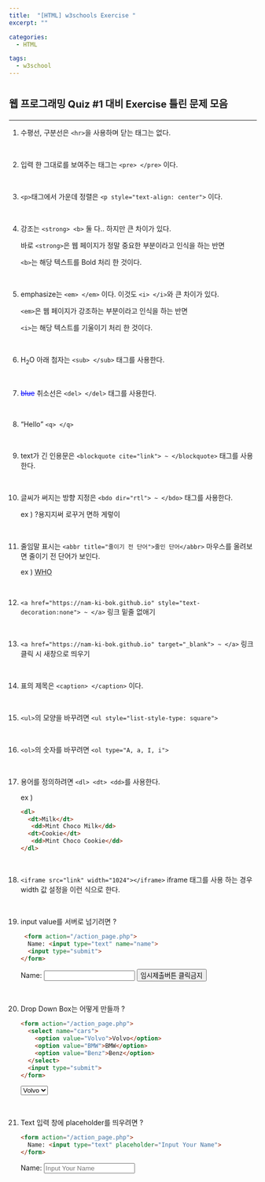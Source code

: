 ```yaml
---
title:  "[HTML] w3schools Exercise "
excerpt: ""

categories:
  - HTML

tags:
  - w3school
---
```


# <span style="font-size:20px">웹 프로그래밍 Quiz #1 대비 Exercise 틀린 문제 모음</span>

***

1. 수평선, 구분선은 `<hr>`을 사용하며 닫는 태그는 없다.

   <br>

2. 입력 한 그대로를 보여주는 태그는 `<pre> </pre>` 이다.

   <br>

3. `<p>`태그에서 가운데 정렬은 `<p style="text-align: center">` 이다.

   <br>

4. 강조는 `<strong> <b>` 둘 다.. 하지만 큰 차이가 있다.

   바로 `<strong>`은 웹 페이지가 정말 중요한 부분이라고 인식을 하는 반면

   `<b>`는 해당 텍스트를 Bold 처리 한 것이다.

   <br>

5. emphasize는 `<em> </em>` 이다. 이것도 `<i> </i>`와 큰 차이가 있다.

   `<em>`은 웹 페이지가 강조하는 부분이라고 인식을 하는 반면

   `<i>`는 해당 텍스트를 기울이기 처리 한 것이다.

   <br>

6. H<sub>2</sub>O 아래 첨자는 `<sub> </sub>` 태그를 사용한다.

   <br>

7. <span style="color:blue"><del>blue</del></span> 취소선은 `<del> </del>` 태그를 사용한다.

   <br>

8. <q>Hello</q> `<q> </q>`

   <br>

9. text가 긴 인용문은 `<blockquote cite="link"> ~ </blockquote>` 태그를 사용한다.

   <br>

10. 글씨가 써지는 방향 지정은 `<bdo dir="rtl"> ~ </bdo>` 태그를 사용한다.

    ex )  <bdo dir="rtl">이렇게 하면 거꾸로 써지지용?</bdo>

    <br>

11. 줄임말 표시는 `<abbr title="줄이기 전 단어">줄인 단어</abbr>` 마우스를 올려보면 줄이기 전 단어가 보인다.

    ex ) <abbr title="World Health Oranization">WHO</abbr>

    <br>

12. `<a href="https://nam-ki-bok.github.io" style="text-decoration:none"> ~ </a>` 링크 밑줄 없애기

    <br>

13. `<a href="https://nam-ki-bok.github.io" target="_blank"> ~ </a>` 링크 클릭 시 새창으로 띄우기

    <br>

14. 표의 제목은 `<caption> </caption>` 이다.

    <br>

15. `<ul>`의 모양을 바꾸려면 `<ul style="list-style-type: square">`

    <br>

16. `<ol>`의 숫자를 바꾸려면 `<ol type="A, a, I, i">`

    <br>

17. 용어를 정의하려면 `<dl> <dt> <dd>`를 사용한다.

    ex )

    ```html
    <dl>
      <dt>Milk</dt>
       <dd>Mint Choco Milk</dd>
      <dt>Cookie</dt>
       <dd>Mint Choco Cookie</dd>
    </dl>
    ```

    <br>

18. `<iframe src="link" width="1024"></iframe>` iframe 태그를 사용 하는 경우 width 값 설정을 이런 식으로 한다.

    <br>

19. input value를 서버로 넘기려면 ?

    ```html
     <form action="/action_page.php">
      Name: <input type="text" name="name">
      <input type="submit">
    </form>
    ```

    <form>
      Name: <input type="text" name="name">
      <input type="submit" value="임시제출버튼 클릭금지">
    </form>

    <br>

20. Drop Down Box는 어떻게 만들까 ?

    ```html
    <form action="/action_page.php">
      <select name="cars">
        <option value="Volvo">Volvo</option>
        <option value="BMW">BMW</option>
        <option value="Benz">Benz</option>
      </select>
      <input type="submit">
    </form>
    ```

    <form action="/action_page.php">
      <select name="cars">
        <option value="Volvo">Volvo</option>
        <option value="BMW">BMW</option>
        <option value="Benz">Benz</option>
      </select>
    </form>

    <br>

21. Text 입력 창에 placeholder를 띄우려면 ?

    ```html
    <form action="/action_page.php">
      Name: <input type="text" placeholder="Input Your Name">
    </form>
    ```

    <form action="/action_page.php">
      Name: <input type="text" placeholder="Input Your Name">
    </form>











